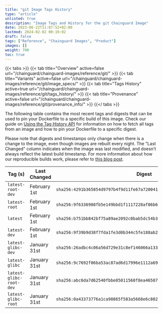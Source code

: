 ```yaml
---
title: "git Image Tags History"
type: "article"
unlisted: true
description: "Image Tags and History for the git Chainguard Image"
date: 2023-06-22T11:07:52+02:00
lastmod: 2024-02-02 00:19:02
draft: false
tags: ["Reference", "Chainguard Images", "Product"]
images: []
weight: 700
toc: true
---
```


{{< tabs >}}
{{< tab title="Overview" active=false url="/chainguard/chainguard-images/reference/git/" >}}
{{< tab title="Variants" active=false url="/chainguard/chainguard-images/reference/git/image_specs/" >}}
{{< tab title="Tags History" active=true url="/chainguard/chainguard-images/reference/git/tags_history/" >}}
{{< tab title="Provenance" active=false url="/chainguard/chainguard-images/reference/git/provenance_info/" >}}
{{</ tabs >}}

The following table contains the most recent tags and digests that can be used to pin your Dockerfile to a specific build of this image. Check our guide on [Using the Tag History API](/chainguard/chainguard-images/using-the-tag-history-api/) for information on how to fetch all tags from an image and how to pin your Dockerfile to a specific digest.

Please note that digests and timestamps only change when there is a change to the image, even though images are rebuilt every night. The "Last Changed" column indicates when the image was last modified, and doesn't always reflect the latest build timestamp. For more information about how our reproducible builds work, please refer to [this blog post](https://www.chainguard.dev/unchained/reproducing-chainguards-reproducible-image-builds).

| Tag (s)                  | Last Changed | Digest                                                                    |
|--------------------------|--------------|---------------------------------------------------------------------------|
|  `latest-root-dev`       | February 1st | `sha256:4291b365854d9797b4f9d11fe67a720041d52dc24a98f5cc0a039ca22776898e` |
|  `latest-root`           | February 1st | `sha256:9f6336908fb5e149bbd1f1117228af86b6a947adf09c95fc152301f1b493c9ad` |
|  `latest`                | February 1st | `sha256:b751bb842bf75a89ae2092c0bab5dc54b3a686e1e844cce443754fa62b024ba2` |
|  `latest-dev`            | February 1st | `sha256:9f39b9d38f7fda1fe3d0b344c5fe188ab2a5c464d8f1ba5f7156c96e399d2afd` |
|  `latest-glibc-dev`      | January 31st | `sha256:26adbc4c06a56d729e31c8ef146066a133e2691c2eb43ca3f4c742884c555eda` |
|  `latest-glibc`          | January 31st | `sha256:9c7692f06ba53ac87ad6d17996e1112a69ce5ab15e9fc54f6cb883747eae9961` |
|  `latest-glibc-root-dev` | January 31st | `sha256:abc6da7d62540fbbe05011560f8ea46507bd50c57649222cfafbc3071f22217d` |
|  `latest-glibc-root`     | January 31st | `sha256:0a43373776a1ca98865f583a5668e6c80244e200cdd54a104019f04d2c6a0616` |

